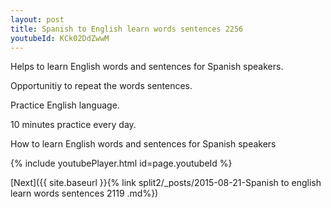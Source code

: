 ```yaml
---
layout: post
title: Spanish to English learn words sentences 2256 
youtubeId: KCk02DdZwwM
---
```

 
 
Helps to learn English words and sentences for Spanish speakers.

Opportunitiy to repeat the words sentences. 

Practice English language. 
 
10 minutes practice every day. 
 
How to learn English words and sentences for Spanish speakers 
 
{% include youtubePlayer.html id=page.youtubeId %}
 
 
[Next]({{ site.baseurl }}{% link  split2/_posts/2015-08-21-Spanish to english learn words sentences 2119 .md%})
 
